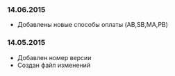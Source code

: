 ### 14.06.2015
* Добавлены новые способы оплаты (AB,SB,MA,PB)

### 14.05.2015
* Добавлен номер версии
* Создан файл изменений

